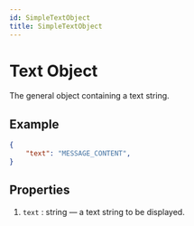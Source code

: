 ```yaml
---
id: SimpleTextObject
title: SimpleTextObject
---
```


# Text Object
The general object containing a text string.

## Example
```json
{
    "text": "MESSAGE_CONTENT",
}
```

## Properties
1. `text` : string — a text string to be displayed.
